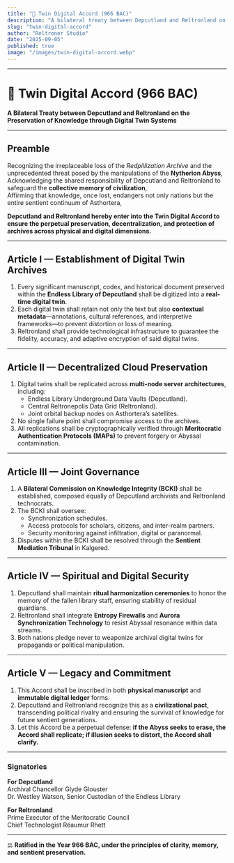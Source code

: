 ```yaml
---
title: "📜 Twin Digital Accord (966 BAC)"
description: "A bilateral treaty between Depcutland and Reltronland on the preservation of knowledge through Digital Twin Systems."
slug: "twin-digital-accord"
author: "Reltroner Studio"
date: "2025-09-05"
published: true
image: "/images/twin-digital-accord.webp"
---
```


---

# 📜 Twin Digital Accord (966 BAC)

**A Bilateral Treaty between Depcutland and Reltronland on the Preservation of Knowledge through Digital Twin Systems**

---

## Preamble

Recognizing the irreplaceable loss of the *Redpillization Archive* and the unprecedented threat posed by the manipulations of the **Nytherion Abyss**,  
Acknowledging the shared responsibility of Depcutland and Reltronland to safeguard the **collective memory of civilization**,  
Affirming that knowledge, once lost, endangers not only nations but the entire sentient continuum of Asthortera,  

**Depcutland and Reltronland hereby enter into the Twin Digital Accord to ensure the perpetual preservation, decentralization, and protection of archives across physical and digital dimensions.**

---

## Article I — Establishment of Digital Twin Archives

1. Every significant manuscript, codex, and historical document preserved within the **Endless Library of Depcutland** shall be digitized into a **real-time digital twin**.  
2. Each digital twin shall retain not only the text but also **contextual metadata**—annotations, cultural references, and interpretive frameworks—to prevent distortion or loss of meaning.  
3. Reltronland shall provide technological infrastructure to guarantee the fidelity, accuracy, and adaptive encryption of said digital twins.  

---

## Article II — Decentralized Cloud Preservation

1. Digital twins shall be replicated across **multi-node server architectures**, including:  
   * Endless Library Underground Data Vaults (Depcutland).  
   * Central Reltronepolis Data Grid (Reltronland).  
   * Joint orbital backup nodes on Asthortera’s satellites.  
2. No single failure point shall compromise access to the archives.  
3. All replications shall be cryptographically verified through **Meritocratic Authentication Protocols (MAPs)** to prevent forgery or Abyssal contamination.  

---

## Article III — Joint Governance

1. A **Bilateral Commission on Knowledge Integrity (BCKI)** shall be established, composed equally of Depcutland archivists and Reltronland technocrats.  
2. The BCKI shall oversee:  
   * Synchronization schedules.  
   * Access protocols for scholars, citizens, and inter-realm partners.  
   * Security monitoring against infiltration, digital or paranormal.  
3. Disputes within the BCKI shall be resolved through the **Sentient Mediation Tribunal** in Kalgered.  

---

## Article IV — Spiritual and Digital Security

1. Depcutland shall maintain **ritual harmonization ceremonies** to honor the memory of the fallen library staff, ensuring stability of residual guardians.  
2. Reltronland shall integrate **Entropy Firewalls** and **Aurora Synchronization Technology** to resist Abyssal resonance within data streams.  
3. Both nations pledge never to weaponize archival digital twins for propaganda or political manipulation.  

---

## Article V — Legacy and Commitment

1. This Accord shall be inscribed in both **physical manuscript** and **immutable digital ledger** forms.  
2. Depcutland and Reltronland recognize this as a **civilizational pact**, transcending political rivalry and ensuring the survival of knowledge for future sentient generations.  
3. Let this Accord be a perpetual defense: **if the Abyss seeks to erase, the Accord shall replicate; if illusion seeks to distort, the Accord shall clarify.**  

---

### Signatories

**For Depcutland**  
Archival Chancellor Glyde Glouster  
Dr. Westley Watson, Senior Custodian of the Endless Library  

**For Reltronland**  
Prime Executor of the Meritocratic Council  
Chief Technologist Réaumur Rhett   

---

⚖️ **Ratified in the Year 966 BAC, under the principles of clarity, memory, and sentient preservation.**
